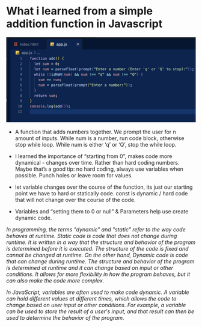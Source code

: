 # What i learned from a simple addition function in Javascript  

![](images/addFunc.png)

- A function that adds numbers together. We prompt the user for n amount of inputs. While num is a number, run code block, otherwise stop while loop. While num is either ‘q’ or ‘Q’, stop the while loop. 

- I learned the importance of “starting from 0”, makes code more dynamical - changes over time. Rather than hard coding numbers. Maybe that’s a good tip: no hard coding, always use variables when possible. Punch holes or leave room for values. 

- let variable changes over the course of the function, its just our starting point we have to hard or statically code. const is dynamic / hard code that will not change over the course of the code.

- Variables and “setting them to 0 or null” & Parameters help use create dynamic code.

*In programming, the terms "dynamic" and "static" refer to the way code behaves at runtime.
Static code is code that does not change during runtime. It is written in a way that the structure and behavior of the program is determined before it is executed. The structure of the code is fixed and cannot be changed at runtime.
On the other hand, Dynamic code is code that can change during runtime. The structure and behavior of the program is determined at runtime and it can change based on input or other conditions. It allows for more flexibility in how the program behaves, but it can also make the code more complex.*

*In JavaScript, variables are often used to make code dynamic. A variable can hold different values at different times, which allows the code to change based on user input or other conditions. For example, a variable can be used to store the result of a user's input, and that result can then be used to determine the behavior of the program.*


